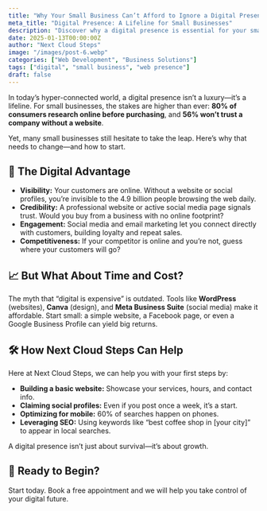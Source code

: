 ```yaml
---
title: "Why Your Small Business Can’t Afford to Ignore a Digital Presence"
meta_title: "Digital Presence: A Lifeline for Small Businesses"
description: "Discover why a digital presence is essential for your small business and how to take the first step."
date: 2025-01-13T00:00:00Z
author: "Next Cloud Steps"
image: "/images/post-6.webp"
categories: ["Web Development", "Business Solutions"]
tags: ["digital", "small business", "web presence"]
draft: false
---
```


In today’s hyper-connected world, a digital presence isn’t a luxury—it’s a lifeline. For small businesses, the stakes are higher than ever: **80% of consumers research online before purchasing**, and **56% won’t trust a company without a website**.

Yet, many small businesses still hesitate to take the leap. Here’s why that needs to change—and how to start.

## 🌟 The Digital Advantage

- **Visibility:** Your customers are online. Without a website or social profiles, you’re invisible to the 4.9 billion people browsing the web daily.
- **Credibility:** A professional website or active social media page signals trust. Would you buy from a business with no online footprint?
- **Engagement:** Social media and email marketing let you connect directly with customers, building loyalty and repeat sales.
- **Competitiveness:** If your competitor is online and you’re not, guess where your customers will go?

## 📈 But What About Time and Cost?

The myth that “digital is expensive” is outdated. Tools like **WordPress** (websites), **Canva** (design), and **Meta Business Suite** (social media) make it affordable. Start small: a simple website, a Facebook page, or even a Google Business Profile can yield big returns.

## 🛠️ How Next Cloud Steps Can Help

Here at Next Cloud Steps, we can help you with your first steps by: 

- **Building a basic website:** Showcase your services, hours, and contact info.
- **Claiming social profiles:** Even if you post once a week, it’s a start.
- **Optimizing for mobile:** 60% of searches happen on phones.
- **Leveraging SEO:** Using keywords like “best coffee shop in [your city]” to appear in local searches.

A digital presence isn’t just about survival—it’s about growth.

## 🚀 Ready to Begin?

Start today. Book a free appointment and we will help you take control of your digital future.